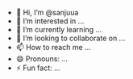 - 👋 Hi, I’m @sanjuua
- 👀 I’m interested in ...
- 🌱 I’m currently learning ...
- 💞️ I’m looking to collaborate on ...
- 📫 How to reach me ...
- 😄 Pronouns: ...
- ⚡ Fun fact: ...

<!---
sanjuua/sanjuua is a ✨ special ✨ repository because its `README.md` (this file) appears on your GitHub profile.
You can click the Preview link to take a look at your changes.
--->

